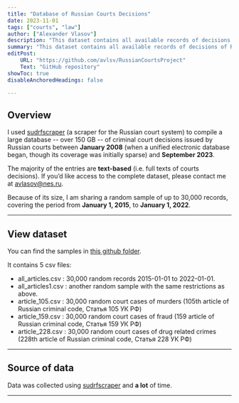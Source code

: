 ```yaml
---
title: "Database of Russian Courts Decisions" 
date: 2023-11-01
tags: ["courts", "law"]
author: ["Alexander Vlasov"]
description: "This dataset contains all available records of decisions of Russian criminal courts from 2008 to 2022."
summary: "This dataset contains all available records of decisions of Russian criminal courts from 2008 to 2022."
editPost:
    URL: "https://github.com/avlsv/RussianCourtsProject"
    Text: "GitHub repository"
showToc: true
disableAnchoredHeadings: false

---
```


## Overview

I used [sudrfscraper](https://github.com/tochno-st/sudrfscraper) (a scraper for the Russian court system) to compile a large database -- over 150 GB -- of criminal court decisions issued by Russian courts between **January 2008** (when a unified electronic database began, though its coverage was initially sparse) and **September 2023**.

The majority of the entries are **text-based** (i.e. full texts of courts decisions). If you’d like access to the complete dataset, please contact me at avlasov@nes.ru.

Because of its size, I am sharing a random sample of up to 30,000 records, covering the period from **January 1, 2015**, to **January 1, 2022**.

---


## View dataset

You can find the samples in [this github folder](https://github.com/avlsv/RussianCourtsProject/tree/main/Courts/Datasets). 

It contains 5 csv files:

+ all_articles.csv : 30,000 random records 2015-01-01 to 2022-01-01.
+ all_articles1.csv : another random sample with the same restrictions as above.
+ article_105.csv : 30,000 random court cases of murders (105th article of Russian criminal code, Статья 105 УК РФ)
+ article_159.csv : 30,000 random court cases of fraud (159 article of Russian criminal code, Статья 159 УК РФ)
+ article_228.csv : 30,000 random court cases of drug related crimes (228th article of Russian criminal code, Статья 228 УК РФ)


---

## Source of data

Data was collected using [sudrfscraper](https://github.com/tochno-st/sudrfscraper) and **a lot** of time.

---
<!-- 
## Using data with Python

Lorem ipsum dolor sit amet, consectetur adipisicing elit, sed do eiusmod
tempor incididunt ut labore et dolore magna aliqua. Ut enim ad minim veniam,
quis nostrud exercitation ullamco laboris nisi ut aliquip ex ea commodo
consequat. Duis aute irure dolor in reprehenderit in voluptate velit esse
cillum dolore eu fugiat nulla pariatur. Excepteur sint occaecat cupidatat non
proident, sunt in culpa qui officia deserunt mollit anim id est laborum.

### Start Python:

Lorem ipsum dolor sit amet, consectetur adipisicing elit, sed do eiusmod
tempor incididunt ut labore et dolore magna aliqua.

```python
import numpy as np
import pandas as pd
```

### Open the file:

Ut enim ad minim veniam, quis nostrud exercitation ullamco laboris nisi ut aliquip ex ea commodo consequat `data.csv`.

```python
file_path = 'data.csv'
with open(file_path, 'r') as file:
```

### Read data:

Duis aute irure dolor in reprehenderit in voluptate velit esse
cillum dolore eu fugiat nulla pariatur.

```python
    lines = file.readlines()
```

### Parse and process data:

Duis aute `line_data` irure dolor in reprehenderit in voluptate velit esse
cillum dolore eu fugiat nulla pariatur `data.extend`.

```python
data = []
for line in lines:
    line_data = line.strip().split(',')  # Split the line into a list of values
    line_data = [float(value) for value in line_data]  # Convert values to floats
    data.extend(line_data)  # Extend the main list with values from the line
```

#### Compute summary statistics using NumPy:

Excepteur sint occaecat cupidatat non proident, sunt in culpa qui officia deserunt mollit anim id est laborum: `data_array`. 

```python
data_array = np.array(data)  # Convert the list to a NumPy array
mean = np.mean(data_array)
median = np.median(data_array)
std_dev = np.std(data_array)
min_value = np.min(data_array)
max_value = np.max(data_array)
```

#### Display summary statistics:

Lorem ipsum dolor sit amet, consectetur adipisicing elit, sed do eiusmod
tempor incididunt ut labore et dolore magna aliqua. Ut enim ad minim veniam,
quis nostrud exercitation ullamco laboris nisi ut aliquip ex ea commodo
consequat `print`.

```python
print(f"Mean: {mean}")
print(f"Median: {median}")
print(f"Standard Deviation: {std_dev}")
print(f"Minimum Value: {min_value}")
print(f"Maximum Value: {max_value}")
```

---

## Description of simulation parameters

| Parameter |   Value   |  Language  | Time period |           Description            |
| :-------: | :-------: | ---------- | :---------: | :------------------------------: |
|  $\alpha$ |   $1/2$   | French     |  1930–1954  |         Tempor dolor in          |
| $\lambda$ |   $e/2$   | French     |  1930–1954  |       Fugiat sint occaecat       |
|  $\gamma$ |  $\ln(3)$ | Spanish    |  1833–1954  |      Duis officia deserunt       |
|  $\omega$ | $10^{-4}$ | Italian    |  1930–1994  | Excepteur et dolore magna aliqua |
|  $\sigma$ |   $1.5$   | Portuguese |  1990–2023  |         Lorem culpa qui          |
|  $\chi^2$ |  $\pi^2$  | Portuguese |  1990–2023  |         Labore et dolore         |  -->
